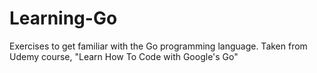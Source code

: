 # Learning-Go
Exercises to get familiar with the Go programming language. Taken from Udemy course, "Learn How To Code with Google's Go"
